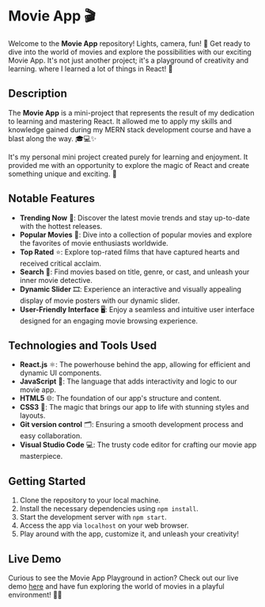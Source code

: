# Movie App 🎬

Welcome to the **Movie App** repository! Lights, camera, fun! 🍿 Get ready to dive into the world of movies and explore the possibilities with our exciting Movie App. It's not just another project; it's a playground of creativity and learning. where I learned a lot of things in React! 🌟

## Description

The **Movie App** is a mini-project that represents the result of my dedication to learning and mastering React. It allowed me to apply my skills and knowledge gained during my MERN stack development course and have a blast along the way. 🎓💻✨

It's my personal mini project created purely for learning and enjoyment. It provided me with an opportunity to explore the magic of React and create something unique and exciting. 🚀

## Notable Features

- **Trending Now** 🌟: Discover the latest movie trends and stay up-to-date with the hottest releases.
- **Popular Movies** 🎥: Dive into a collection of popular movies and explore the favorites of movie enthusiasts worldwide.
- **Top Rated** ⭐: Explore top-rated films that have captured hearts and received critical acclaim.
- **Search** 🔎: Find movies based on title, genre, or cast, and unleash your inner movie detective.
- **Dynamic Slider** 🎞️: Experience an interactive and visually appealing display of movie posters with our dynamic slider.
- **User-Friendly Interface** 🖥️: Enjoy a seamless and intuitive user interface designed for an engaging movie browsing experience.

## Technologies and Tools Used

- **React.js** ⚛️: The powerhouse behind the app, allowing for efficient and dynamic UI components.
- **JavaScript** 🚀: The language that adds interactivity and logic to our movie app.
- **HTML5** 🌐: The foundation of our app's structure and content.
- **CSS3** 🎨: The magic that brings our app to life with stunning styles and layouts.
- **Git version control** 🗂️: Ensuring a smooth development process and easy collaboration.
- **Visual Studio Code** 💻: The trusty code editor for crafting our movie app masterpiece.

## Getting Started

1. Clone the repository to your local machine.
2. Install the necessary dependencies using `npm install`.
3. Start the development server with `npm start`.
4. Access the app via `localhost` on your web browser.
5. Play around with the app, customize it, and unleash your creativity!

## Live Demo

Curious to see the Movie App Playground in action? Check out our live demo [here](https://umakanthkaspa5m.ccbp.tech/) and have fun exploring the world of movies in a playful environment! 🚀🎥

